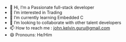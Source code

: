 - 👋 Hi, I’m a Passionate full-stack developer
- 👀 I’m interested in Trading
- 🌱 I’m currently learning Embedded C
- 💞️ I’m looking to collaborate with other talent developers
- 📫 How to reach me : john.kelvin.guru@gmail.com 
- 😄 Pronouns: He/Him

<!---
MERNMachine/MERNMachine is a ✨ special ✨ repository because its `README.md` (this file) appears on your GitHub profile.
You can click the Preview link to take a look at your changes.
--->
